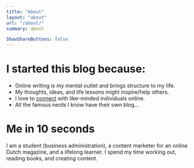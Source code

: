 ```yaml
---
title: "About"
layout: "about"
url: "/about/"
summary: about

ShowShareButtons: false
---
```


# I started this blog because:

- Online writing is my mental outlet and brings structure to my life.
- My thoughts, ideas, and life lessons might inspire/help others.
- I love to [connect](mailto:hi@larstendolle.com) with like-minded individuals online. 
- All the famous nerds I know have their own blog...

# Me in 10 seconds

I am a student (business administration), a content marketer for an online Dutch magazine, and a lifelong learner. I spend my time working out, reading books, and creating content.

